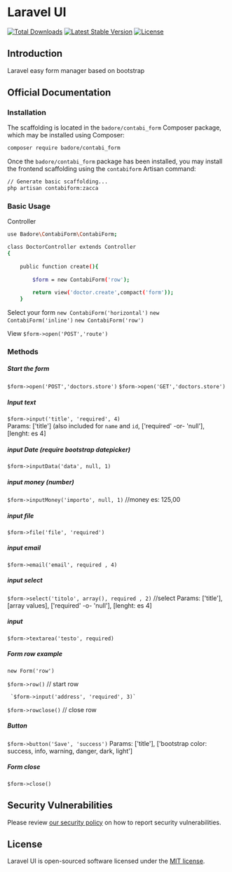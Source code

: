 # Laravel UI

<a href="https://packagist.org/packages/badore/contabi_form"><img src="https://img.shields.io/packagist/dt/badore/contabi_form" alt="Total Downloads"></a>
<a href="https://packagist.org/packages/badore/contabi_form"><img src="https://img.shields.io/packagist/v/badore/contabi_form" alt="Latest Stable Version"></a>
<a href="https://packagist.org/packages/badore/contabi_form"><img src="https://img.shields.io/packagist/l/badore/contabi_form" alt="License"></a>

## Introduction
Laravel easy form manager based on bootstrap

## Official Documentation


### Installation

The scaffolding  is located in the `badore/contabi_form` Composer package, which may be installed using Composer:

```bash
composer require badore/contabi_form
```

Once the `badore/contabi_form` package has been installed, you may install the frontend scaffolding using the `contabiform` Artisan command:

```bash
// Generate basic scaffolding...
php artisan contabiform:zacca

```

### Basic Usage
Controller
```bash
use Badore\ContabiForm\ContabiForm;

class DoctorController extends Controller
{
   	
	public function create(){
		
		$form = new ContabiForm('row');
		
		return view('doctor.create',compact('form'));
	}
```

Select your form `new ContabiForm('horizontal')` 
`new ContabiForm('inline')`
`new ContabiForm('row')`

View
`$form->open('POST','route')`

### Methods
##### Start the form
`$form->open('POST','doctors.store')`      `$form->open('GET','doctors.store')`    

##### Input text
`$form->input('title', 'required', 4)`      
Params: ['title'] (also included for `name` and `id`, ['required' -or- 'null'], [lenght: es 4]

##### input Date (require bootstrap datepicker)
`$form->inputData('data', null, 1)` 

##### input money (number)
`$form->inputMoney('importo', null, 1)` //money es: 125,00

##### input file
`$form->file('file', 'required')`

##### input email
`$form->email('email', required , 4)` 

##### input select
`$form->select('titolo', array(), required , 2)` //select
Params: ['title'], [array values], ['required' -o- 'null'], [lenght: es 4]

##### input
`$form->textarea('testo', required)` 

##### Form row example
`new Form('row')`

`$form->row()` // start row

     `$form->input('address', 'required', 3)` 
	 
`$form->rowclose()` // close row

#####  Button
`$form->button('Save', 'success')` 
Params: ['title'], ['bootstrap color: success, info, warning, danger, dark, light']

##### Form close
`$form->close()` 


## Security Vulnerabilities

Please review [our security policy](https://github.com/badore/contabi_form/security/policy) on how to report security vulnerabilities.

## License

Laravel UI is open-sourced software licensed under the [MIT license](LICENSE.md).
